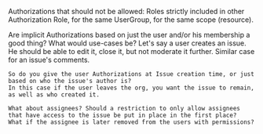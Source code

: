 Authorizations that should not be allowed:
    Roles strictly included in other Authorization Role, for the same UserGroup, for the same scope (resource).

Are implicit Authorizations based on just the user and/or his membership a good thing? What would use-cases be?
    Let's say a user creates an issue. He should be able to edit it, close it, but not moderate it further.
    Similar case for an issue's comments.

    So do you give the user Authorizations at Issue creation time, or just based on who the issue's author is?
    In this case if the user leaves the org, you want the issue to remain, as well as who created it.

    What about assignees? Should a restriction to only allow assignees that have access to the issue be put in place in the first place?
    What if the assignee is later removed from the users with permissions?
